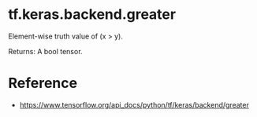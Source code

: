 # tf.keras.backend.greater

Element-wise truth value of (x > y).

Returns:
A bool tensor.

# Reference
* https://www.tensorflow.org/api_docs/python/tf/keras/backend/greater
